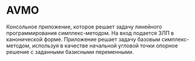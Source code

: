# AVMO
Консольное приложение, которое решает задачу линейного программирования симплекс-методом. На вход подается ЗЛП в канонической форме. Приложение решает задачу базовым симплекс-методом, используя в качестве начальной угловой точки опорное решение с заданными базисными переменными.
